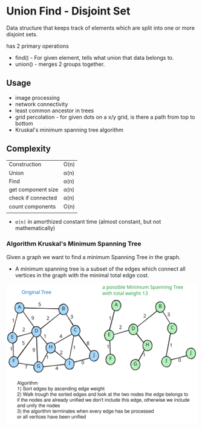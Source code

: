 # Union Find - Disjoint Set
Data structure that keeps track of elements which are split into one or more disjoint sets.

has 2 primary operations 
- find() - For given element, tells what union that data belongs to.
- union() - merges 2 groups together.

## Usage
- image processing
- network connectivity
- least common ancestor in trees
- grid percolation - for given dots on a x/y grid, is there a path from top to bottom
- Kruskal's minimum spanning tree algorithm

## Complexity
|  |  |
|---|---|
| Construction | O(n) |
| Union | α(n) |
| Find | α(n) |
| get component size | α(n) |
| check if connected | α(n) |
| count components | O(n) |
|  |  |
- `α(n)` in amorthized constant time (almost constant, but not mathematically)

### Algorithm Kruskal's Minimum Spanning Tree
Given a graph we want to find a minimum Spanning Tree in the graph.
- A minimum spanning tree is a subset of the edges which connect all vertices in the graph with the minimal total edge cost.

![Kruskals minimum spanning tree](Untitled-2023-07-25-2354.excalidraw.svg)